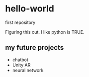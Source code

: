 # hello-world
first repository

Figuring this out. I like python is TRUE.

## my future projects

* chatbot
* Unity AR
* neural network
